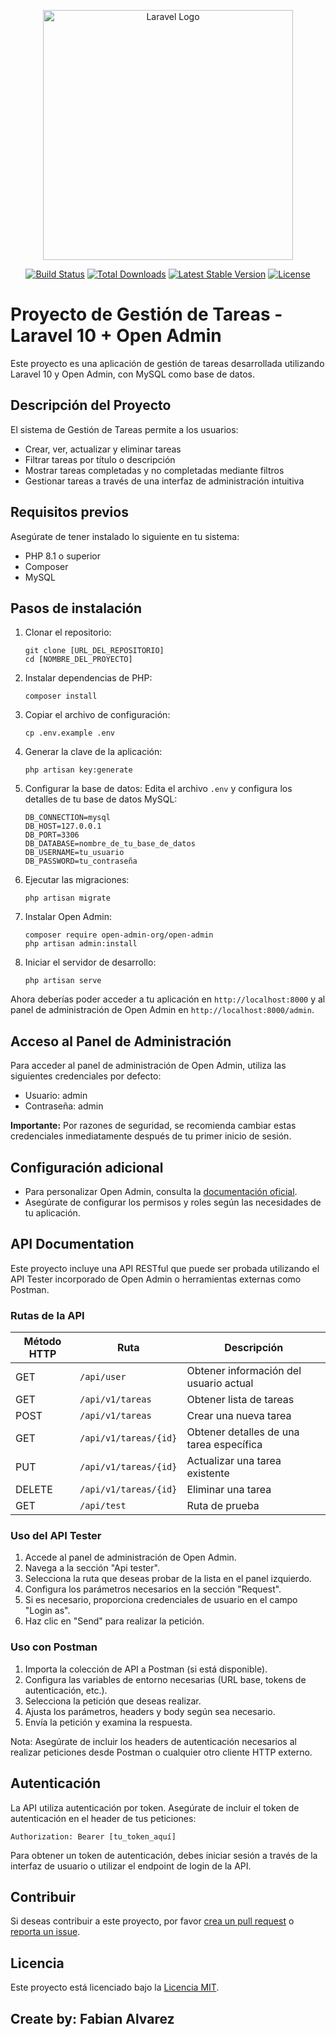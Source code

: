 <p align="center"><a href="https://laravel.com" target="_blank"><img src="https://raw.githubusercontent.com/laravel/art/master/logo-lockup/5%20SVG/2%20CMYK/1%20Full%20Color/laravel-logolockup-cmyk-red.svg" width="400" alt="Laravel Logo"></a></p>

<p align="center">
<a href="https://github.com/laravel/framework/actions"><img src="https://github.com/laravel/framework/workflows/tests/badge.svg" alt="Build Status"></a>
<a href="https://packagist.org/packages/laravel/framework"><img src="https://img.shields.io/packagist/dt/laravel/framework" alt="Total Downloads"></a>
<a href="https://packagist.org/packages/laravel/framework"><img src="https://img.shields.io/packagist/v/laravel/framework" alt="Latest Stable Version"></a>
<a href="https://packagist.org/packages/laravel/framework"><img src="https://img.shields.io/packagist/l/laravel/framework" alt="License"></a>
</p>

# Proyecto de Gestión de Tareas - Laravel 10 + Open Admin

Este proyecto es una aplicación de gestión de tareas desarrollada utilizando Laravel 10 y Open Admin, con MySQL como base de datos.

## Descripción del Proyecto

El sistema de Gestión de Tareas permite a los usuarios:
- Crear, ver, actualizar y eliminar tareas
- Filtrar tareas por título o descripción
- Mostrar tareas completadas y no completadas mediante filtros
- Gestionar tareas a través de una interfaz de administración intuitiva

## Requisitos previos

Asegúrate de tener instalado lo siguiente en tu sistema:

- PHP 8.1 o superior
- Composer
- MySQL

## Pasos de instalación

1. Clonar el repositorio:
   ```
   git clone [URL_DEL_REPOSITORIO]
   cd [NOMBRE_DEL_PROYECTO]
   ```

2. Instalar dependencias de PHP:
   ```
   composer install
   ```

3. Copiar el archivo de configuración:
   ```
   cp .env.example .env
   ```

4. Generar la clave de la aplicación:
   ```
   php artisan key:generate
   ```

5. Configurar la base de datos:
   Edita el archivo `.env` y configura los detalles de tu base de datos MySQL:
   ```
   DB_CONNECTION=mysql
   DB_HOST=127.0.0.1
   DB_PORT=3306
   DB_DATABASE=nombre_de_tu_base_de_datos
   DB_USERNAME=tu_usuario
   DB_PASSWORD=tu_contraseña
   ```

6. Ejecutar las migraciones:
   ```
   php artisan migrate
   ```

7. Instalar Open Admin:
   ```
   composer require open-admin-org/open-admin
   php artisan admin:install
   ```

8. Iniciar el servidor de desarrollo:
   ```
   php artisan serve
   ```

Ahora deberías poder acceder a tu aplicación en `http://localhost:8000` y al panel de administración de Open Admin en `http://localhost:8000/admin`.

## Acceso al Panel de Administración

Para acceder al panel de administración de Open Admin, utiliza las siguientes credenciales por defecto:

- Usuario: admin
- Contraseña: admin

**Importante:** Por razones de seguridad, se recomienda cambiar estas credenciales inmediatamente después de tu primer inicio de sesión.

## Configuración adicional

- Para personalizar Open Admin, consulta la [documentación oficial](https://open-admin.org/).
- Asegúrate de configurar los permisos y roles según las necesidades de tu aplicación.

## API Documentation

Este proyecto incluye una API RESTful que puede ser probada utilizando el API Tester incorporado de Open Admin o herramientas externas como Postman.

### Rutas de la API

| Método HTTP | Ruta                | Descripción                           |
|-------------|---------------------|---------------------------------------|
| GET         | `/api/user`         | Obtener información del usuario actual|
| GET         | `/api/v1/tareas`    | Obtener lista de tareas               |
| POST        | `/api/v1/tareas`    | Crear una nueva tarea                 |
| GET         | `/api/v1/tareas/{id}`| Obtener detalles de una tarea específica |
| PUT         | `/api/v1/tareas/{id}`| Actualizar una tarea existente        |
| DELETE      | `/api/v1/tareas/{id}`| Eliminar una tarea                    |
| GET         | `/api/test`         | Ruta de prueba                        |

### Uso del API Tester

1. Accede al panel de administración de Open Admin.
2. Navega a la sección "Api tester".
3. Selecciona la ruta que deseas probar de la lista en el panel izquierdo.
4. Configura los parámetros necesarios en la sección "Request".
5. Si es necesario, proporciona credenciales de usuario en el campo "Login as".
6. Haz clic en "Send" para realizar la petición.

### Uso con Postman

1. Importa la colección de API a Postman (si está disponible).
2. Configura las variables de entorno necesarias (URL base, tokens de autenticación, etc.).
3. Selecciona la petición que deseas realizar.
4. Ajusta los parámetros, headers y body según sea necesario.
5. Envía la petición y examina la respuesta.

Nota: Asegúrate de incluir los headers de autenticación necesarios al realizar peticiones desde Postman o cualquier otro cliente HTTP externo.

## Autenticación

La API utiliza autenticación por token. Asegúrate de incluir el token de autenticación en el header de tus peticiones:

```
Authorization: Bearer [tu_token_aquí]
```

Para obtener un token de autenticación, debes iniciar sesión a través de la interfaz de usuario o utilizar el endpoint de login de la API.

## Contribuir

Si deseas contribuir a este proyecto, por favor [crea un pull request](URL_DEL_REPOSITORIO/pulls) o [reporta un issue](URL_DEL_REPOSITORIO/issues).

## Licencia

Este proyecto está licenciado bajo la [Licencia MIT](https://opensource.org/licenses/MIT).

## Create by: Fabian Alvarez
